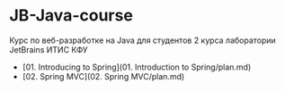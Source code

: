 # JB-Java-course
Курс по веб-разработке на Java для студентов 2 курса лаборатории JetBrains ИТИС КФУ

* [01. Introducing to Spring](01. Introduction to Spring/plan.md)
* [02. Spring MVC](02. Spring MVC/plan.md)
